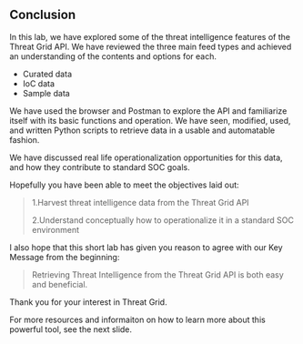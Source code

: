 ## Conclusion

In this lab, we have explored some of the threat intelligence features of the Threat Grid API. We have reviewed the three main feed types and achieved an understanding of the contents and options for each.

- Curated data
- IoC data
- Sample data

We have used the browser and Postman to explore the API and familiarize itself with its basic functions and operation.
We have seen, modified, used, and written Python scripts to retrieve data in a usable and automatable fashion. 

We have discussed real life operationalization opportunities for this data, and how they contribute to standard SOC goals. 

Hopefully you have been able to meet the objectives laid out:

> 1.Harvest threat intelligence data from the Threat Grid API
> 
> 2.Understand conceptually how to operationalize it in a standard SOC environment


I also hope that this short lab has given you reason to agree with our Key Message from the beginning: 

> Retrieving Threat Intelligence from the Threat Grid API is both easy and beneficial.




Thank you for your interest in Threat Grid.

For more resources and informaiton on how to learn more about this powerful tool, see the next slide.
